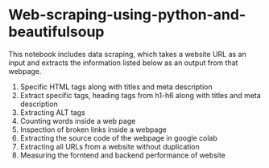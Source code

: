 # Web-scraping-using-python-and-beautifulsoup

This notebook includes data scraping, which takes a website URL as an input and extracts the information listed below as an output from that webpage.
1. Specific HTML tags along with titles and meta description
2. Extract specific tags, heading tags from h1-h6 along with titles and meta description
3. Extracting ALT tags
4. Counting words inside a web page
5. Inspection of broken links inside a webpage
6. Extracting the source code of the webpage in google colab
7. Extracting all URLs from a website without duplication
8. Measuring the forntend and backend performance of website

